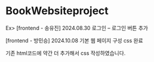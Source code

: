 # BookWebsiteproject

Ex> [frontend - 송유진] 2024.08.30 로그인 – 로그인 버튼 추가



[frontend - 방민승] 2024.10.08 기본 웹 페이지 구성 css 완료


기존 html코드에 약간 더 추가해서 css 작성하였습니다.
